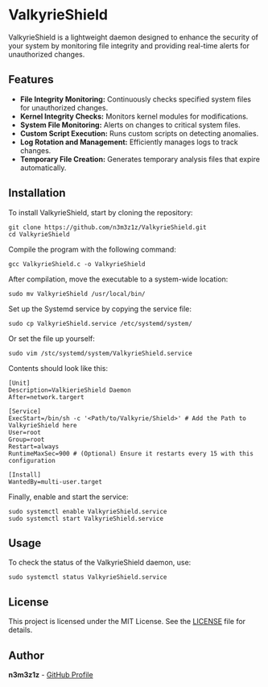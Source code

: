 # ValkyrieShield

ValkyrieShield is a lightweight daemon designed to enhance the security of your system by monitoring file integrity and providing real-time alerts for unauthorized changes.

## Features

- **File Integrity Monitoring:** Continuously checks specified system files for unauthorized changes.
- **Kernel Integrity Checks:** Monitors kernel modules for modifications.
- **System File Monitoring:** Alerts on changes to critical system files.
- **Custom Script Execution:** Runs custom scripts on detecting anomalies.
- **Log Rotation and Management:** Efficiently manages logs to track changes.
- **Temporary File Creation:** Generates temporary analysis files that expire automatically.

## Installation

To install ValkyrieShield, start by cloning the repository:

```
git clone https://github.com/n3m3z1z/ValkyrieShield.git
cd ValkyrieShield
```

Compile the program with the following command:

```
gcc ValkyrieShield.c -o ValkyrieShield
```

After compilation, move the executable to a system-wide location:

```
sudo mv ValkyrieShield /usr/local/bin/
```



Set up the Systemd service by copying the service file:

```
sudo cp ValkyrieShield.service /etc/systemd/system/
```

Or set the file up yourself:

```
sudo vim /stc/systemd/system/ValkyrieShield.service
```

Contents should look like this:

```
[Unit]
Description=ValkierieShield Daemon
After=network.targert

[Service]
ExecStart=/bin/sh -c '<Path/to/Valkyrie/Shield>' # Add the Path to ValkyrieShield here 
User=root
Group=root
Restart=always
RuntimeMaxSec=900 # (Optional) Ensure it restarts every 15 with this configuration

[Install]
WantedBy=multi-user.target
```

Finally, enable and start the service:

```
sudo systemctl enable ValkyrieShield.service
sudo systemctl start ValkyrieShield.service
```

## Usage

To check the status of the ValkyrieShield daemon, use:

```
sudo systemctl status ValkyrieShield.service
```

## License

This project is licensed under the MIT License. See the [LICENSE](LICENSE) file for details.

## Author

**n3m3z1z** - [GitHub Profile](https://github.com/n3m3z1z)
